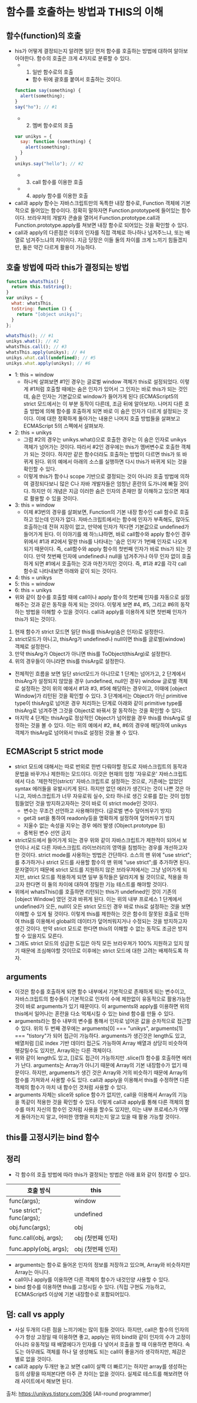 # 함수를 호출하는 방법과 THIS의 이해

## 함수(function)의 호출

- his가 어떻게 결정되는지 알려면 일단 먼저 함수를 호출하는 방법에 대하여 알아보아야한다. 함수의 호출은 크게 4가지로 분류할 수 있다.
  - 1. 일반 함수로의 호출
    - 함수 뒤에 괄호를 붙여서 호출하는 것이다.
  ```javascript
  function say(something) {
    alert(something);
  }
  say("ho"); // #1
  ```
  - 2. 멤버 함수로의 호출
  ```javascript
  var unikys = {
    say: function (something) {
      alert(something);
    }
  }
  unikys.say("hello"); // #2
  ```
  - 3. call 함수를 이용한 호출
  - 4. apply 함수를 이용한 호출
- call과 apply 함수는 자바스크립트만의 독특한 내장 함수로, Function 객체에 기본적으로 들어있는 함수이다. 정확히 말하자면 Function.prototype에 들어있는 함수이다. 브라우져의 개발자 콘솔을 열어서 Function.prototype.call과 Function.prototype.apply를 쳐보면 내장 함수로 되어있는 것을 확인할 수 있다.
- call과 apply의 다른점은 이후의 인자를 직접 객체로 하나하나 넘겨주느냐, 또는 배열로 넘겨주느냐의 차이이다. 지금 당장은 이들 둘의 차이를 크게 느끼기 힘들겠지만, 둘은 약간 다르게 활용이 가능하다.

## 호출 방법에 따라 this가 결정되는 방법
```javascript
function whatsThis() {
  return this.toString();
}
var unikys = {
  what: whatsThis,
  toString: function () {
    return "[object unikys]";
  }
};

whatsThis(); // #1
unikys.what(); // #2
whatsThis.call(); // #3
whatsThis.apply(unikys); // #4
unikys.what.call(undefined); // #5
unikys.what.apply(unikys); // #6
```
- 1: this = window
  - 하나씩 살펴보면 #1인 경우는 글로벌 window 객체가 this로 설정되었다. 이렇게 #1처럼 호출할 때에는 숨은 인자가 있어서 그 인자는 바로 this가 되는 것인데, 숨은 인자는 기본값으로 window가 들어가게 된다 (ECMAScript5의 strict 모드에서는 이 부분 동작이 다른데, 조금 뒤에 알아보자). 나머지 다른 호출 방법에 의해 함수를 호출하게 되면 바로 이 숨은 인자가 다르게 설정되는 것이다. 이에 대한 정확하게 돌아가는 내용은 나머지 호출 방법들을 살펴보고 ECMAScript 5의 스펙에서 살펴보자.
- 2: this = unikys
  - 그럼 #2의 경우는 unikys.what()으로 호출한 경우는 이 숨은 인자로 unikys 객체가 넘어가는 것이다. 따라서 #2인 경우에는 this가 멤버변수로 호출한 객체가 되는 것이다. 하지만 같은 함수더라도 호출하는 방법이 다르면 this가 또 바뀌게 된다. 위의 예에서 아래의 소스를 실행하면 다시 this가 바뀌게 되는 것을 확인할 수 있다.
  - 이렇게 this가 함수나 scope 기반으로 결정되는 것이 아니라 호출 방법에 의하여 결정되다보니 많은 C나 자바 개발자들은 엄청난 혼란의 도가니에 빠질 것이다. 하지만 이 개념은 지금 이러한 숨은 인자의 존재만 잘 이해하고 있으면 제대로 활용할 수 있을 것이다.
- 3: this = window
  - 이제 #3번의 경우를 살펴보면, Function의 기본 내장 함수인 call 함수로 호출하고 있는데 인자가 없다. 자바스크립트에서는 함수에 인자가 부족해도, 많아도 호출하는데 전혀 지장이 없고, 만약에 인자가 적다면 기본값으로 undefined가 들어가게 된다. 이 이야기를 왜 하느냐하면, 바로 call함수와 apply 함수인 경우 위에서 #1과 #2에서 말한 this를 나타내는 '숨은 인자'가 1번째 인자로 나오게 되기 때문이다. 즉, call함수와 apply 함수의 첫번째 인자가 바로 this가 되는 것이다. 만약 첫번째 인자에 undefined나 null을 넘겨주거나 아무 인자 없이 호출하게 되면 #1에서 호출하는 것과 마찬가지인 것이다. 즉, #1과 #2를 각각 call 함수로 나타내보면 아래와 같이 되는 것이다.
- 4: this = unikys
- 5: this = window
- 6: this = unikys
- 위와 같이 참수를 호출할 때에 call이나 apply 함수의 첫번째 인자를 자동으로 설정해주는 것과 같은 동작을 하게 되는 것이다. 이렇게 보면 #4, #5, 그리고 #6의 동작하는 방법을 이해할 수 있을 것이다. call과 apply를 이용하게 되면 첫번째 인자가 this가 되는 것이다.

1. 현재 함수가 strict 모드면 일단 this를 thisArg(숨은 인자)로 설정한다.
2. strict모드가 아니고, thisArg가 undefined나 null이면 this를 글로벌(window) 객체로 설정한다.
3. 만약 thisArg가 Object가 아니면 this를 ToObject(thisArg)로 설정한다.
4. 위의 경우들이 아니라면 this를 thisArg로 설정한다.

- 전체적인 흐름을 보면 일단 strict모드가 아니므로 1 단계는 넘어가고, 2 단계에서 thisArg가 설정되지 않았을 경우 (undefined, null인 경우) window 글로벌 객체로 설정하는 것이 위의 예에서 #1과 #3, #5에 해당하는 경우이고, 이때에 [object Window]가 리턴된 것을 확인할 수 있다. 3 단계에서는 Object가 아닌 primitive type이 thisArg로 넘어온 경우 처리하는 단계로 아래와 같이 primitive type를 thisArg로 넘겨주면 그것을 Object로 바꿔서 잘 동작하는 것을 확인할 수 있다.
- 마지막 4 단계는 thisArg로 정상적인 Object가 넘어왔을 경우 this를 thisArg로 설정하는 것을 볼 수 있다. 이는 위의 예에서 #2, #4, #6의 경우에 해당하여 unikys 객체가 thisArg로 넘어와서 this로 설정된 것을 볼 수 있다.

## ECMAScript 5 strict mode
- strict 모드에 대해서는 따로 번외로 한번 다뤄야할 정도로 자바스크립트의 동작과 문법을 바꾸거나 제한하는 모드이다. 이것은 현재의 엄청 '자유로운' 자바스크립트에서 다소 '제한적인(strict)' 자바스크립트로 설정하는 것으로, 기존에는 없었던 syntax 에러들을 유발시키게 된다. 하지만 없던 에러가 생긴다는 것이 나쁜 것은 아니고, 자바스크립트가 너무 자유로워 실수, 오타 하나로 생긴 오류를 잡는 것이 엄청 힘들었던 것을 방지하고자하는 것이 바로 이 strict mode인 것이다.
  - 변수는 무조건 선언하고 사용해야한다. (글로벌 변수 덮어씌우기 방지)
  - get과 set을 통하여 readonly등을 명확하게 설정하여 덮어씌우기 방지
  - 지울수 없는 속성을 지우는 경우 에러 발생 (Object.prototype 등)
  - 중복된 변수 선언 금지
- strict모드에서 들어가게 되는 경우 위와 같이 자바스크립트가 제한적이 되어서 보안이나 서로 다른 자바스크립트 라이브러리의 영역을 침범하는 경우를 개선하고자 한 것이다. strict mode를 사용하는 방법은 간단하다. 소스의 맨 위에 "use strict"; 를 추가하거나 strict 모드를 사용할 함수의 맨 위에 "use strict";를 추가하면 된다. 문자열이기 때문에 strict 모드를 지원하지 않은 브라우져에서는 그냥 넘어가게 되지만, strict 모드를 적용하게 되면 일부 동작들은 달라지게 될 것이므로, 적용을 하고자 한다면 이 둘의 차이에 대하여 정밀한 기능 테스트를 해야할 것이다.
- 위에서 whatsThis()를 호출하면 리턴되는 this가 undefined인 것이 기존의 [object Window] 였던 것과 바뀌게 된다. 이는 위의 내부 프로세스 1 단계에서 undefined가 오든, null이 오든 strict 모드인 경우 바로 this로 설정하는 것을 보면 이해할 수 있게 될 것이다. 이렇게 this를 제한하는 것은 함수의 잘못된 호출로 인하여 this를 이용해서 global의 데이터가 덮어씌워지거나 수정되는 것을 방지하고자 생긴 것이다. 만약 strict 모드로 한다면 this의 이해할 수 없는 동작도 조금은 방지할 수 있을지도 모른다.
- 그래도 strict 모드의 성급한 도입은 아직 모든 브라우져가 100% 지원하고 있지 않기 때문에 조심해야할 것이므로 이후에는 strict 모드에 대한 고려는 배제하도록 하자.

## arguments
- 이것은 함수를 호출하게 되면 함수 내부에서 기본적으로 존재하게 되는 변수이고, 자바스크립트의 함수들이 기본적으로 인자의 수에 제한없이 유동적으로 활용가능한 것이 바로 arguments가 있기 때문이다. 이 arguments와 apply를 이용하면 위의 this에서 일어나는 혼란을 다소 억제시킬 수 있는 bind 함수를 만들 수 있다.
- arguments라는 함수 내부의 변수를 통해서 인자로 넘어온 값을 순차적으로 접근할 수 있다. 위의 두 번째 경우에는 arguments[0] === "unikys", arguments[1] === "tistory"가 되어 접근이 가능하다. arguments가 생긴것은 length도 있고, 배열처럼 []로 index 기반 데이터 접근도 가능하여 Array 배열과 상당히 비슷하여 헷갈릴수도 있지만, Array와는 다른 객체이다.
- 위와 같이 length도 있고, []로도 접근이 가능하지만 .slice(1) 함수를 호출하면 에러가 난다. arguments는 Array가 아니기 때문에 Array의 기본 내장함수가 없기 때문이다. 하지만, arguments가 생긴 것은 Array와 거의 비슷하기 때문에 Array의 함수를 가져와서 사용할 수도 있다. call과 apply을 이용해서 this를 수정하면 다른 객체의 함수가 마치 내 함수인 것처럼 사용할 수 있다.
- arguments 자체는 slice와 splice 함수가 없지만, call을 이용해서 Array의 기능을 똑같이 적용한 것을 확인할 수 있다. 이렇게 call과 apply를 통해 다른 객체의 함수를 마치 자신의 함수인 것처럼 사용을 할수도 있지만, 이는 내부 프로세스가 어떻게 돌아가는지 알고, 어떠한 영향을 미치는지 알고 있을 때 활용 가능할 것이다.

## this를 고정시키는 bind 함수

## 정리

- 각 함수의 호출 방법에 따라 this가 결정되는 방법은 아래 표와 같이 정리할 수 있다.

| 호출 방식 | this |
| - | - |
| func(args); | window |
| "use strict";<br />func(args); | undefined |
| obj.func(args); | obj |
| func.call(obj, args); | obj (첫번째 인자) |
| func.apply(obj, args); | obj (첫번째 인자) |
- arguments는 함수로 들어온 인자의 정보를 저장하고 있으며, Array와 비슷하지만 Array는 아니다.
- call이나 apply를 이용하면 다른 객체의 함수가 내것인양 사용할 수 있다.
- bind 함수를 이용하면 this를 고정시킬 수 있다. (직접 구현도 가능하고, ECMAScript5 이상에 기본 내장함수로 포함되어있다.

## 덤: call vs apply

- 사실 두개의 다른 점을 느끼기에는 많이 힘들 것이다. 하지만, call은 함수의 인자의 수가 항상 고정일 때 이용하면 좋고, apply는 위의 bind와 같이 인자의 수가 고정이 아니라 유동적일 때 배열에다가 인자를 다 넣어서 호출을 할 때 이용하면 편하다. 속도는 아무래도 객체를 하나 덜 생성해도 되는 call이 좋을거라 생각하지만, 체감은 별로 없을 것이다.
- call과 apply 두개만 놓고 보면 call이 살짝 더 빠르기는 하지만 array를 생성하는 등의 상황을 따져본다면 아주 큰 차이는 없을 것이다. 실제로 테스트를 해보려면 아래 사이트에서 해보면 된다.

출처: https://unikys.tistory.com/306 [All-round programmer]
